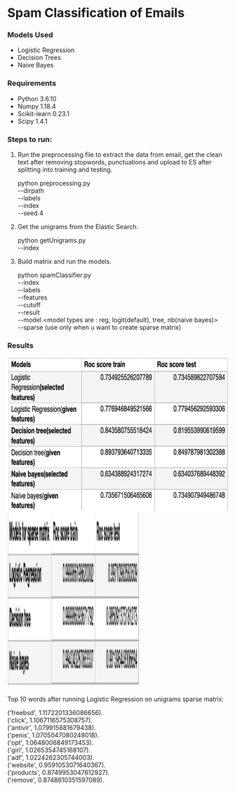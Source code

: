 # Spam Classification of Emails

### Models Used
* Logistic Regression
* Decision Trees
* Naive Bayes

### Requirements
* Python 3.6.10  
* Numpy 1.18.4  
* Scikit-learn 0.23.1
* Scipy 1.4.1


### Steps to run:

1. Run the preprocessing file to extract the data from email, get the clean text after removing stopwords, punctuations and upload to ES after splitting into training and testing.      

      python preprocessing.py \
      --dirpath <path to emails folder> \
      --labels <path to labels index file> \
      --index <ES index name> \
      --seed 4

2. Get the unigrams from the Elastic Search.         

      python getUnigrams.py \
      --index <ES index name>

3. Build matrix and run the models.    

      python spamClassifier.py \
      --index <ES index name> \
      --labels <path to labels index file> \
      --features <features file path> \
      --cutoff <no of features u want to select from unigrams> \
      --result <output path folder> \
      --model <model types are : reg, logit(default), tree, nb(naive bayes)> \
      --sparse (use only when u want to create sparse matrix)

  
### Results

<img src="https://github.com/Arushi04/Spam-Classification/blob/master/images/models.png" width="550" height="350">
<img src="https://github.com/Arushi04/Spam-Classification/blob/master/images/sparse_models.png" width="300" height="400">


Top 10 words after running Logistic Regression on unigrams sparse matrix:

('freebsd', 1.1172201336086656).   
('click', 1.1067116575308757).    
('antivir', 1.079915881679438).    
('penis', 1.0705047080248018).     
('opt', 1.0648006849173453).    
('girl', 1.0265354745168107).    
('adf', 1.0224262305744003).    
('website', 0.9591053071640367).     
('products', 0.8749953047612927).    
('remove', 0.8748610351597089).     

       







